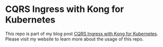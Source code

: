 # CQRS Ingress with Kong for Kubernetes

This repo is part of my blog post [CQRS Ingress with Kong for Kubernetes](https://acloudjourney.io/blog/cqrs-ingress-with-kong-for-kubernetes). Please visit my website to learn more about the usage of this repo.